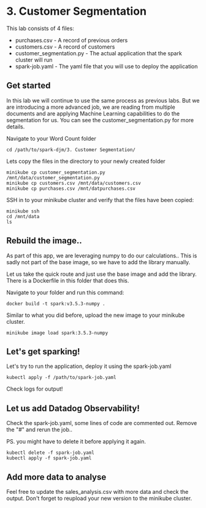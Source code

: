 # 3. Customer Segmentation

This lab consists of 4 files:
- purchases.csv - A record of previous orders
- customers.csv - A record of customers
- customer_segmentation.py - The actual application that the spark cluster will run
- spark-job.yaml - The yaml file that you will use to deploy the application


## Get started

In this lab we will continue to use the same process as previous labs. But we are introducing a more advanced job, we are reading from multiple documents and are applying Machine Learning capabilities to do the segmentation for us. You can see the customer_segmentation.py for more details.


Navigate to your Word Count folder
```
cd /path/to/spark-djm/3. Customer Segmentation/
```

Lets copy the files in the directory to your newly created folder
```
minikube cp customer_segmentation.py /mnt/data/customer_segmentation.py
minikube cp customers.csv /mnt/data/customers.csv
minikube cp purchases.csv /mnt/datpurchases.csv
```

SSH in to your minikube cluster and verify that the files have been copied:
```
minikube ssh
cd /mnt/data
ls
```
## Rebuild the image.. 
As part of this app, we are leveraging numpy to do our calculations.. This is sadly not part of the base image, so we have to add the library manually.

Let us take the quick route and just use the base image and add the library.
There is a Dockerfile in this folder that does this.

Navigate to your folder and run this command:

```
docker build -t spark:v3.5.3-numpy .
```

Similar to what you did before, upload the new image to your minikube cluster.
```
minikube image load spark:3.5.3-numpy
```


## Let's get sparking!
Let's try to run the application, deploy it using the spark-job.yaml

```
kubectl apply -f /path/to/spark-job.yaml
```

Check logs for output!




## Let us add Datadog Observability!
Check the spark-job.yaml, some lines of code are commented out.
Remove the "#" and rerun the job..

PS. you might have to delete it before applying it again.
```
kubectl delete -f spark-job.yaml
kubectl apply -f spark-job.yaml
```

## Add more data to analyse
Feel free to update the sales_analysis.csv with more data and check the output. Don't forget to reupload your new version to the minikube cluster.
